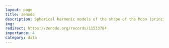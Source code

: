 ```yaml
---
layout: page
title: zenodo
description: Spherical harmonic models of the shape of the Moon (principal axis coordinate system) [LDEM128]
img:
redirect: https://zenodo.org/records/11533784
importance: 4
category: data
---
```

